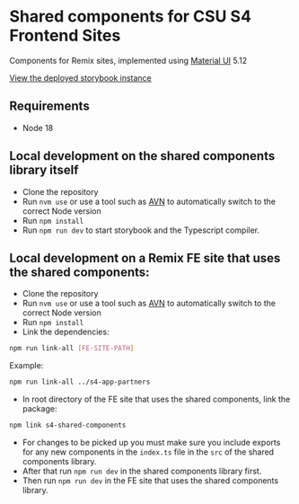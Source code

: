 # Shared components for CSU S4 Frontend Sites

Components for Remix sites, implemented using [Material UI](https://mui.com/) 5.12

[View the deployed storybook instance](https://main--64d42666175ed1920d3d7701.chromatic.com)

## Requirements

- Node 18

## Local development on the shared components library itself

- Clone the repository
- Run `nvm use` or use a tool such as [AVN](https://github.com/wbyoung/avn) to
automatically switch to the correct Node version
- Run `npm install`
- Run `npm run dev` to start storybook and the Typescript compiler.

## Local development on a Remix FE site that uses the shared components:

- Clone the repository
- Run `nvm use` or use a tool such as [AVN](https://github.com/wbyoung/avn) to
automatically switch to the correct Node version
- Run `npm install`
- Link the dependencies:

```bash
npm run link-all [FE-SITE-PATH]
```

Example:

```bash
npm run link-all ../s4-app-partners
```

- In root directory of the FE site that uses the shared components, link the package:

```bash
npm link s4-shared-components
```

- For changes to be picked up you must make sure you include exports for any new
components in the `index.ts` file in the `src` of the shared components library.
- After that run `npm run dev` in the shared components library first.
- Then run `npm run dev` in the FE site that uses the shared components library.
